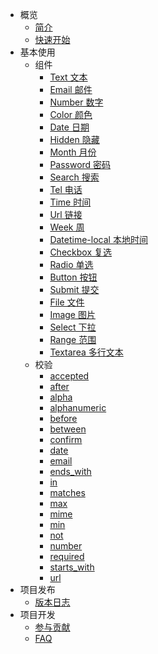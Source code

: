 - 概览
  - [简介](zh-cn/intro)
  - [快速开始](zh-cn/quickstart)
- 基本使用 
  - 组件
	  - [Text  文本](zh-cn/component/text)
	  - [Email 邮件](zh-cn/component/email)
	  - [Number 数字](zh-cn/component/number)
	  - [Color 颜色](zh-cn/component/color)
	  - [Date 日期](zh-cn/component/date)
	  - [Hidden 隐藏](zh-cn/component/hidden)
	  - [Month 月份](zh-cn/component/month)
	  - [Password 密码](zh-cn/component/password)
	  - [Search 搜索](zh-cn/component/search)
	  - [Tel 电话](zh-cn/component/tel)
	  - [Time 时间](zh-cn/component/time)
	  - [Url 链接](zh-cn/component/url)
	  - [Week 周](zh-cn/component/week)
	  - [Datetime-local 本地时间](zh-cn/component/datetime-local)
	  - [Checkbox 复选](zh-cn/component/checkbox)
	  - [Radio 单选](zh-cn/component/radio)
	  - [Button 按钮](zh-cn/component/button)
	  - [Submit 提交](zh-cn/component/submit)
	  - [File 文件](zh-cn/component/file)
	  - [Image 图片](zh-cn/component/image)
	  - [Select 下拉](zh-cn/component/select)
	  - [Range 范围](zh-cn/component/range)
	  - [Textarea 多行文本](zh-cn/component/textarea)
  - 校验
    - [accepted](zh-cn/validation/accepted)
    - [after](zh-cn/validation/after)
    - [alpha](zh-cn/validation/alpha)
    - [alphanumeric](zh-cn/validation/alphanumeric)
    - [before](zh-cn/validation/before)
    - [between](zh-cn/validation/between)
    - [confirm](zh-cn/validation/confirm)
    - [date](zh-cn/validation/date)
    - [email](zh-cn/validation/email)
    - [ends_with](zh-cn/validation/ends_with)
    - [in](zh-cn/validation/in)
    - [matches](zh-cn/validation/matches)
    - [max](zh-cn/validation/max)
    - [mime](zh-cn/validation/mime)
    - [min](zh-cn/validation/min)
    - [not](zh-cn/validation/not)
    - [number](zh-cn/validation/number)
    - [required](zh-cn/validation/required)
    - [starts_with](zh-cn/validation/starts_with)
    - [url](zh-cn/validation/url)
- 项目发布
  - [版本日志](zh-cn/changelog)
- 项目开发
  - [参与贡献](zh-cn/contribution)
  - [FAQ](zh-cn/faq)  
